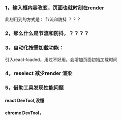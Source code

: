 <!--
 * @Description: 
 * @Author: xiao.zhang
 * @Date: 2020-09-15 17:36:25
 * @LastEditors: xiao.zhang
 * @LastEditTime: 2020-09-16 10:29:34
-->
### 1，输入框内容改变，页面也就时刻在render
此刻用到的方式是： 节流和防抖 ？？？ 
### 2，那么什么是节流和防抖，？？？？

### 3，自动化按需加载功能：
引入react-loaded，用过不好用，会增加页面初始加载时间

### 4，reselect 减少render 渲染

### 5，借助工具发现性能问题

#### react DevTool,没懂
#### chrome DevTool，
 